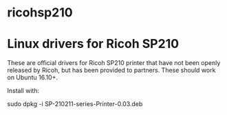 # ricohsp210
Linux drivers for Ricoh SP210
============================

These are official drivers for Ricoh SP210 printer that have not been openly released by Ricoh, but has been provided to partners. These should work on Ubuntu 16.10+.

Install with:

sudo dpkg -i SP-210211-series-Printer-0.03.deb
